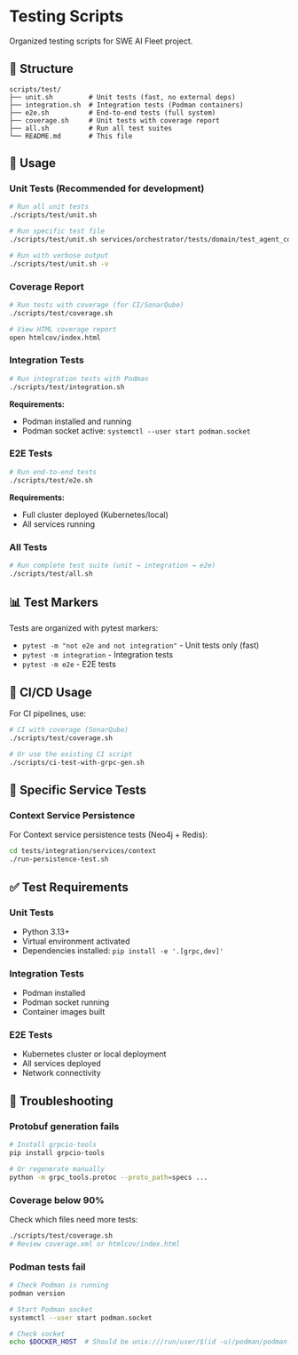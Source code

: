 # Testing Scripts

Organized testing scripts for SWE AI Fleet project.

## 📁 Structure

```
scripts/test/
├── unit.sh         # Unit tests (fast, no external deps)
├── integration.sh  # Integration tests (Podman containers)
├── e2e.sh          # End-to-end tests (full system)
├── coverage.sh     # Unit tests with coverage report
├── all.sh          # Run all test suites
└── README.md       # This file
```

## 🚀 Usage

### Unit Tests (Recommended for development)

```bash
# Run all unit tests
./scripts/test/unit.sh

# Run specific test file
./scripts/test/unit.sh services/orchestrator/tests/domain/test_agent_config.py

# Run with verbose output
./scripts/test/unit.sh -v
```

### Coverage Report

```bash
# Run tests with coverage (for CI/SonarQube)
./scripts/test/coverage.sh

# View HTML coverage report
open htmlcov/index.html
```

### Integration Tests

```bash
# Run integration tests with Podman
./scripts/test/integration.sh
```

**Requirements:**
- Podman installed and running
- Podman socket active: `systemctl --user start podman.socket`

### E2E Tests

```bash
# Run end-to-end tests
./scripts/test/e2e.sh
```

**Requirements:**
- Full cluster deployed (Kubernetes/local)
- All services running

### All Tests

```bash
# Run complete test suite (unit → integration → e2e)
./scripts/test/all.sh
```

## 📊 Test Markers

Tests are organized with pytest markers:

- `pytest -m "not e2e and not integration"` - Unit tests only (fast)
- `pytest -m integration` - Integration tests
- `pytest -m e2e` - E2E tests

## 🎯 CI/CD Usage

For CI pipelines, use:

```bash
# CI with coverage (SonarQube)
./scripts/test/coverage.sh

# Or use the existing CI script
./scripts/ci-test-with-grpc-gen.sh
```

## 📝 Specific Service Tests

### Context Service Persistence

For Context service persistence tests (Neo4j + Redis):

```bash
cd tests/integration/services/context
./run-persistence-test.sh
```

## ✅ Test Requirements

### Unit Tests
- Python 3.13+
- Virtual environment activated
- Dependencies installed: `pip install -e '.[grpc,dev]'`

### Integration Tests
- Podman installed
- Podman socket running
- Container images built

### E2E Tests
- Kubernetes cluster or local deployment
- All services deployed
- Network connectivity

## 🔧 Troubleshooting

### Protobuf generation fails

```bash
# Install grpcio-tools
pip install grpcio-tools

# Or regenerate manually
python -m grpc_tools.protoc --proto_path=specs ...
```

### Coverage below 90%

Check which files need more tests:

```bash
./scripts/test/coverage.sh
# Review coverage.xml or htmlcov/index.html
```

### Podman tests fail

```bash
# Check Podman is running
podman version

# Start Podman socket
systemctl --user start podman.socket

# Check socket
echo $DOCKER_HOST  # Should be unix:///run/user/$(id -u)/podman/podman.sock
```

